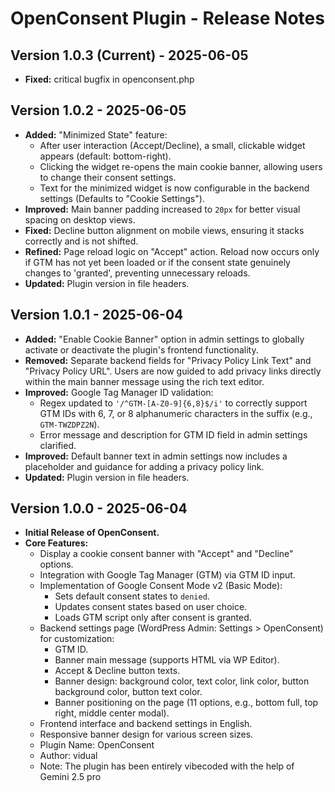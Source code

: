 # OpenConsent Plugin - Release Notes


## Version 1.0.3 (Current) - 2025-06-05


* **Fixed:** critical bugfix in openconsent.php



## Version 1.0.2 - 2025-06-05

* **Added:** "Minimized State" feature:
    * After user interaction (Accept/Decline), a small, clickable widget appears (default: bottom-right).
    * Clicking the widget re-opens the main cookie banner, allowing users to change their consent settings.
    * Text for the minimized widget is now configurable in the backend settings (Defaults to "Cookie Settings").
* **Improved:** Main banner padding increased to `20px` for better visual spacing on desktop views.
* **Fixed:** Decline button alignment on mobile views, ensuring it stacks correctly and is not shifted.
* **Refined:** Page reload logic on "Accept" action. Reload now occurs only if GTM has not yet been loaded or if the consent state genuinely changes to 'granted', preventing unnecessary reloads.
* **Updated:** Plugin version in file headers.

## Version 1.0.1 - 2025-06-04

* **Added:** "Enable Cookie Banner" option in admin settings to globally activate or deactivate the plugin's frontend functionality.
* **Removed:** Separate backend fields for "Privacy Policy Link Text" and "Privacy Policy URL". Users are now guided to add privacy links directly within the main banner message using the rich text editor.
* **Improved:** Google Tag Manager ID validation:
    * Regex updated to `'/^GTM-[A-Z0-9]{6,8}$/i'` to correctly support GTM IDs with 6, 7, or 8 alphanumeric characters in the suffix (e.g., `GTM-TWZDPZ2N`).
    * Error message and description for GTM ID field in admin settings clarified.
* **Improved:** Default banner text in admin settings now includes a placeholder and guidance for adding a privacy policy link.
* **Updated:** Plugin version in file headers.

## Version 1.0.0 - 2025-06-04

* **Initial Release of OpenConsent.**
* **Core Features:**
    * Display a cookie consent banner with "Accept" and "Decline" options.
    * Integration with Google Tag Manager (GTM) via GTM ID input.
    * Implementation of Google Consent Mode v2 (Basic Mode):
        * Sets default consent states to `denied`.
        * Updates consent states based on user choice.
        * Loads GTM script only after consent is granted.
    * Backend settings page (WordPress Admin: Settings > OpenConsent) for customization:
        * GTM ID.
        * Banner main message (supports HTML via WP Editor).
        * Accept & Decline button texts.
        * Banner design: background color, text color, link color, button background color, button text color.
        * Banner positioning on the page (11 options, e.g., bottom full, top right, middle center modal).
    * Frontend interface and backend settings in English.
    * Responsive banner design for various screen sizes.
    * Plugin Name: OpenConsent
    * Author: vidual 
    * Note: The plugin has been entirely vibecoded with the help of Gemini 2.5 pro
